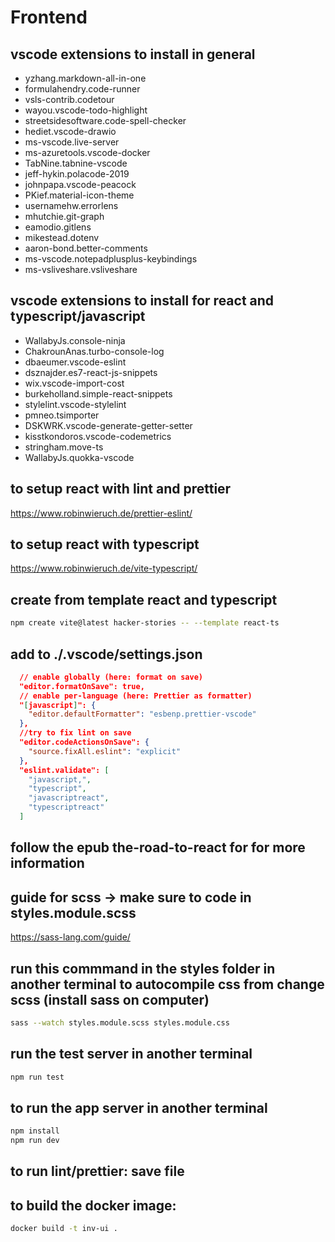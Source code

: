 # Frontend

## vscode extensions to install in general

- yzhang.markdown-all-in-one
- formulahendry.code-runner
- vsls-contrib.codetour
- wayou.vscode-todo-highlight
- streetsidesoftware.code-spell-checker
- hediet.vscode-drawio
- ms-vscode.live-server
- ms-azuretools.vscode-docker
- TabNine.tabnine-vscode
- jeff-hykin.polacode-2019
- johnpapa.vscode-peacock
- PKief.material-icon-theme
- usernamehw.errorlens
- mhutchie.git-graph
- eamodio.gitlens
- mikestead.dotenv
- aaron-bond.better-comments
- ms-vscode.notepadplusplus-keybindings
- ms-vsliveshare.vsliveshare

## vscode extensions to install for react and typescript/javascript

- WallabyJs.console-ninja
- ChakrounAnas.turbo-console-log
- dbaeumer.vscode-eslint
- dsznajder.es7-react-js-snippets
- wix.vscode-import-cost
- burkeholland.simple-react-snippets
- stylelint.vscode-stylelint
- pmneo.tsimporter
- DSKWRK.vscode-generate-getter-setter
- kisstkondoros.vscode-codemetrics
- stringham.move-ts
- WallabyJs.quokka-vscode

## to setup react with lint and prettier

https://www.robinwieruch.de/prettier-eslint/

## to setup react with typescript

https://www.robinwieruch.de/vite-typescript/

## create from template react and typescript

```bash
npm create vite@latest hacker-stories -- --template react-ts
```

## add to ./.vscode/settings.json

```json
  // enable globally (here: format on save)
  "editor.formatOnSave": true,
  // enable per-language (here: Prettier as formatter)
  "[javascript]": {
    "editor.defaultFormatter": "esbenp.prettier-vscode"
  },
  //try to fix lint on save
  "editor.codeActionsOnSave": {
    "source.fixAll.eslint": "explicit"
  },
  "eslint.validate": [
    "javascript,",
    "typescript",
    "javascriptreact",
    "typescriptreact"
  ]
```

## follow the epub the-road-to-react for for more information

## guide for scss -> make sure to code in styles.module.scss

https://sass-lang.com/guide/

## run this commmand in the styles folder in another terminal to autocompile css from change scss (install sass on computer)

```bash
sass --watch styles.module.scss styles.module.css
```

## run the test server in another terminal

```bash
npm run test
```

## to run the app server in another terminal

```bash
npm install
npm run dev
```

## to run lint/prettier: save file

## to build the docker image:

```bash
docker build -t inv-ui .
```

